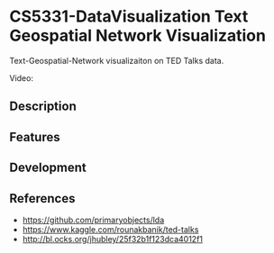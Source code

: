 # CS5331-DataVisualization Text Geospatial Network Visualization
Text-Geospatial-Network visualizaiton on TED Talks data.

Video: 

## Description


## Features

## Development

## References
- https://github.com/primaryobjects/lda
- https://www.kaggle.com/rounakbanik/ted-talks
- http://bl.ocks.org/jhubley/25f32b1f123dca4012f1